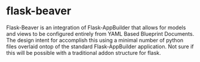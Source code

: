 # flask-beaver
Flask-Beaver is an integration of Flask-AppBuilder that allows for models and views to be configured entirely from YAML Based Blueprint Documents.  The design intent for accomplish this using a minimal number of python files overlaid ontop of the standard Flask-AppBuilder application.  Not sure if this will be possible with a traditional addon structure for flask.
